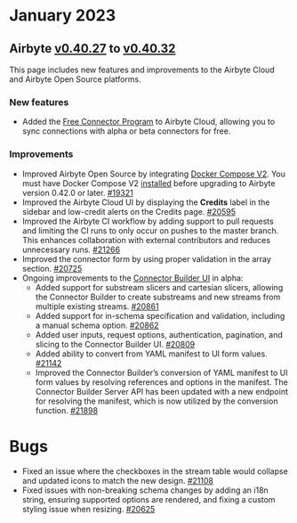 # January 2023

## Airbyte [v0.40.27](https://github.com/airbytehq/airbyte/releases/tag/v0.40.27) to [v0.40.32](https://github.com/airbytehq/airbyte/releases/tag/v0.40.32)

This page includes new features and improvements to the Airbyte Cloud and Airbyte Open Source platforms.

### New features

- Added the [Free Connector Program](/cloud/managing-airbyte-cloud/manage-credits#enroll-in-the-free-connector-program) to Airbyte Cloud, allowing you to sync connections with alpha or beta connectors for free.

### Improvements

- Improved Airbyte Open Source by integrating [Docker Compose V2](https://docs.docker.com/compose/compose-v2/). You must have Docker Compose V2 [installed](https://docs.docker.com/compose/install/) before upgrading to Airbyte version 0.42.0 or later. [#19321](https://github.com/airbytehq/airbyte/pull/19321)
- Improved the Airbyte Cloud UI by displaying the **Credits** label in the sidebar and low-credit alerts on the Credits page. [#20595](https://github.com/airbytehq/airbyte/pull/20595)
- Improved the Airbyte CI workflow by adding support to pull requests and limiting the CI runs to only occur on pushes to the master branch. This enhances collaboration with external contributors and reduces unnecessary runs. [#21266](https://github.com/airbytehq/airbyte/pull/21266)
- Improved the connector form by using proper validation in the array section. [#20725](https://github.com/airbytehq/airbyte/pull/20725)
- Ongoing improvements to the [Connector Builder UI](/connector-development/config-based/connector-builder-ui/?_ga=2.261393869.1948366377.1675105348-1616004530.1663010260) in alpha:
  - Added support for substream slicers and cartesian slicers, allowing the Connector Builder to create substreams and new streams from multiple existing streams. [#20861](https://github.com/airbytehq/airbyte/pull/20861)
  - Added support for in-schema specification and validation, including a manual schema option. [#20862](https://github.com/airbytehq/airbyte/pull/20862)
  - Added user inputs, request options, authentication, pagination, and slicing to the Connector Builder UI. [#20809](https://github.com/airbytehq/airbyte/pull/20809)
  - Added ability to convert from YAML manifest to UI form values. [#21142](https://github.com/airbytehq/airbyte/pull/21142)
  - Improved the Connector Builder’s conversion of YAML manifest to UI form values by resolving references and options in the manifest. The Connector Builder Server API has been updated with a new endpoint for resolving the manifest, which is now utilized by the conversion function. [#21898](https://github.com/airbytehq/airbyte/pull/21898)

# Bugs

- Fixed an issue where the checkboxes in the stream table would collapse and updated icons to match the new design. [#21108](https://github.com/airbytehq/airbyte/pull/21108)
- Fixed issues with non-breaking schema changes by adding an i18n string, ensuring supported options are rendered, and fixing a custom styling issue when resizing. [#20625](https://github.com/airbytehq/airbyte/pull/20625)
